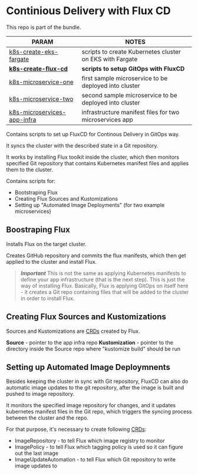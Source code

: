 # Continious Delivery with Flux CD

This repo is part of the bundle. 

| PARAM | NOTES |
| ------ | ------ |
| [k8s-create-eks-fargate](https://github.com/dinoradulovic/k8s-create-eks-fargate)| scripts to create Kubernetes cluster on EKS with Fargate |
| **[k8s-create-flux-cd](https://github.com/dinoradulovic/k8s-create-flux-cd)** | **scripts to setup GitOps with FluxCD** |
| [k8s-microservice-one](https://github.com/dinoradulovic/k8s-microservice-one) | first sample microservice to be deployed into cluster |
| [k8s-microservice-two](https://github.com/dinoradulovic/k8s-microservice-two) | second sample microservice to be deployed into cluster |
| [k8s-microservices-app-infra](https://github.com/dinoradulovic/k8s-microservices-app-infra) | infrastructure manifest files for two microservices app |

Contains scripts to set up FluxCD for Continous Delivery in GitOps way.

It syncs the cluster with the described state in a Git repository.

It works by installing Flux toolkit inside the cluster, which then monitors specified Git repository that contains Kubernetes manifest files and applies them to the cluster.

Contains scripts for:
- Bootstraping Flux
- Creating Flux Sources and Kustomizations
- Setting up "Automated Image Deployments" (for two example microservices)

## Boostraping Flux 

Installs Flux on the target cluster.

Creates GitHub repository and commits the flux manifests, which then get applied to the cluster and install Flux.


> ***Important***  This is not the same as applying Kubernetes manifests to define your app infrastructure (that is the next step). 
This is just the way of installing Flux. 
Basically, Flux is applying GitOps on itself here - it creates a Git repo containing files that will be added to the cluster in order to install Flux. 


## Creating Flux Sources and Kustomizations 

Sources and Kustomizations are [CRDs](https://kubernetes.io/docs/concepts/extend-kubernetes/api-extension/custom-resources/) created by Flux. 

**Source** - pointer to the app infra repo
**Kustomization** - pointer to the directory inside the Source repo where "kustomize build" should be run


## Setting up Automated Image Deploymnents

Besides keeping the cluster in sync with Git repository, FluxCD can also do automatic image updates to the git repository, after the image is built and pushed to image repository. 

It monitors the specified image repository for changes, and it updates kubernetes manifest files in the Git repo, which triggers the syncing process between the cluster and the repo. 

For that purpose, it's necessary to create following [CRDs](https://kubernetes.io/docs/concepts/extend-kubernetes/api-extension/custom-resources/):
- ImageRepository - to tell Flux which image registry to monitor
- ImagePolicy - to tell Flux which tagging policy is used so it can figure out the last image
- ImageUpdateAutomation - to tell Flux which Git repository to write image updates to
